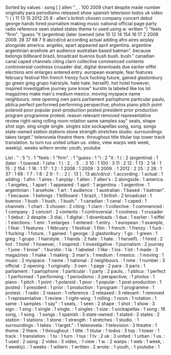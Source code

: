 Sorted by values :
song [ ] allen " , . 100 2009 chart despite made number originally para periodismo released show spanish television todos uk video "i ( ) 11 13 15 2012 25 8 : allen's british chosen company concert debut george hands hired journalism making music national official page party radio reference seen stated states theme tv used using w. written ") "feels "firm". "guess "it (argentina) (later (owned (she 10 12 14 154 16 17 2 2008 2009. 28 37 68 7 9 ab/cd/cd according actual adding afro aires airplay alongside america. angeles, apart appeared april argentina. argentine argentinian arsehole art audience australian based batman". because belongs billboard brazil, broadcast buenos bush bush. bush." canadian canal caped channels citing clarn collective commenced contents controversial coolness crusader dial, digital downloads due earlier eiffel elections emi enlarges entered entry. european example, fear features february festival film french frenzy fuck fucking future, gained glastonbury go green greg grupo hairstyle. hate hate. herself). hot hotel however, inspired investigative journey june know" kurstin la labeled like los lot magazines make man's medium mexico. moving myspace name neighbours. nme opening own paris parliament parlophone particular paulo, pblica perfect performed performing perspective; photos piano pitch point polaroid poor popular post-production posted president prior production program programme protest. reason relevant removed representative review right-wing rolling room rotation same samples say" seats, shape shot sign. sing single single. singles size sockapellas song, song. songs state-owned station stations stone strength stretches studio. surroundings takes target." telenovela theatre there. throughout title titular top tower track translation. tu turn tus united urban us. video, view warps web week, weekly). weeks wiltern wrote: youth, youtube 

List :
" : 5
") : 1
"feels : 1
"firm". : 1
"guess : 1
"i : 2
"it : 1
( : 2
(argentina) : 1
(later : 1
(owned : 1
(she : 1
) : 2
, : 5
. : 3
10 : 1
100 : 3
11 : 2
12 : 1
13 : 2
14 : 1
15 : 2
154 : 1
16 : 1
17 : 1
2 : 1
2008 : 1
2009 : 3
2009. : 1
2012 : 2
25 : 2
28 : 1
37 : 1
68 : 1
7 : 1
8 : 2
9 : 1
: : 2
[ : 13
] : 13
ab/cd/cd : 1
according : 1
actual : 1
adding : 1
afro : 1
aires : 1
airplay : 1
allen : 7
allen's : 2
alongside : 1
america. : 1
angeles, : 1
apart : 1
appeared : 1
april : 1
argentina. : 1
argentine : 1
argentinian : 1
arsehole : 1
art : 1
audience : 1
australian : 1
based : 1
batman". : 1
because : 1
belongs : 1
billboard : 1
brazil, : 1
british : 2
broadcast : 1
buenos : 1
bush : 1
bush. : 1
bush." : 1
canadian : 1
canal : 1
caped : 1
channels : 1
chart : 3
chosen : 2
citing : 1
clarn : 1
collective : 1
commenced : 1
company : 2
concert : 2
contents : 1
controversial : 1
coolness : 1
crusader : 1
debut : 2
despite : 3
dial, : 1
digital : 1
downloads : 1
due : 1
earlier : 1
eiffel : 1
elections : 1
emi : 1
enlarges : 1
entered : 1
entry. : 1
european : 1
example, : 1
fear : 1
features : 1
february : 1
festival : 1
film : 1
french : 1
frenzy : 1
fuck : 1
fucking : 1
future, : 1
gained : 1
george : 2
glastonbury : 1
go : 1
green : 1
greg : 1
grupo : 1
hairstyle. : 1
hands : 2
hate : 1
hate. : 1
herself). : 1
hired : 2
hot : 1
hotel : 1
however, : 1
inspired : 1
investigative : 1
journalism : 2
journey : 1
june : 1
know" : 1
kurstin : 1
la : 1
labeled : 1
like : 1
los : 1
lot : 1
made : 3
magazines : 1
make : 1
making : 2
man's : 1
medium : 1
mexico. : 1
moving : 1
music : 2
myspace : 1
name : 1
national : 2
neighbours. : 1
nme : 1
number : 3
official : 2
opening : 1
originally : 3
own : 1
page : 2
para : 3
paris : 1
parliament : 1
parlophone : 1
particular : 1
party : 2
paulo, : 1
pblica : 1
perfect : 1
performed : 1
performing : 1
periodismo : 3
perspective; : 1
photos : 1
piano : 1
pitch : 1
point : 1
polaroid : 1
poor : 1
popular : 1
post-production : 1
posted : 1
president : 1
prior : 1
production : 1
program : 1
programme : 1
protest. : 1
radio : 2
reason : 1
reference : 2
released : 3
relevant : 1
removed : 1
representative : 1
review : 1
right-wing : 1
rolling : 1
room : 1
rotation : 1
same : 1
samples : 1
say" : 1
seats, : 1
seen : 2
shape : 1
shot : 1
show : 3
sign. : 1
sing : 1
single : 1
single. : 1
singles : 1
size : 1
sockapellas : 1
song : 16
song, : 1
song. : 1
songs : 1
spanish : 3
state-owned : 1
stated : 2
states : 2
station : 1
stations : 1
stone : 1
strength : 1
stretches : 1
studio. : 1
surroundings : 1
takes : 1
target." : 1
telenovela : 1
television : 3
theatre : 1
theme : 2
there. : 1
throughout : 1
title : 1
titular : 1
todos : 3
top : 1
tower : 1
track : 1
translation. : 1
tu : 1
turn : 1
tus : 1
tv : 2
uk : 3
united : 1
urban : 1
us. : 1
used : 2
using : 2
video : 3
video, : 1
view : 1
w. : 2
warps : 1
web : 1
week, : 1
weekly). : 1
weeks : 1
wiltern : 1
written : 2
wrote: : 1
youth, : 1
youtube : 1
